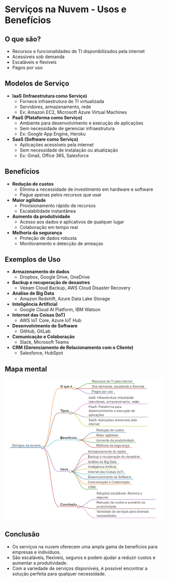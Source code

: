 # Serviços na Nuvem - Usos e Benefícios


## **O que são?**

* Recursos e funcionalidades de TI disponibilizados pela internet
* Acessíveis sob demanda
* Escaláveis e flexíveis
* Pagos por uso

## **Modelos de Serviço**

* **IaaS (Infraestrutura como Serviço)**
    * Fornece infraestrutura de TI virtualizada
    * Servidores, armazenamento, rede
    * Ex: Amazon EC2, Microsoft Azure Virtual Machines
* **PaaS (Plataforma como Serviço)**
    * Ambiente para desenvolvimento e execução de aplicações
    * Sem necessidade de gerenciar infraestrutura
    * Ex: Google App Engine, Heroku
* **SaaS (Software como Serviço)**
    * Aplicações acessíveis pela internet
    * Sem necessidade de instalação ou atualização
    * Ex: Gmail, Office 365, Salesforce

## **Benefícios**

* **Redução de custos**
    * Elimina a necessidade de investimento em hardware e software
    * Pague apenas pelos recursos que usar
* **Maior agilidade**
    * Provisionamento rápido de recursos
    * Escalabilidade instantânea
* **Aumento da produtividade**
    * Acesso aos dados e aplicativos de qualquer lugar
    * Colaboração em tempo real
* **Melhoria da segurança**
    * Proteção de dados robusta
    * Monitoramento e detecção de ameaças

## **Exemplos de Uso**

* **Armazenamento de dados**
    * Dropbox, Google Drive, OneDrive
* **Backup e recuperação de desastres**
    * Veeam Cloud Backup, AWS Cloud Disaster Recovery
* **Análise de Big Data**
    * Amazon Redshift, Azure Data Lake Storage
* **Inteligência Artificial**
    * Google Cloud AI Platform, IBM Watson
* **Internet das Coisas (IoT)**
    * AWS IoT Core, Azure IoT Hub
* **Desenvolvimento de Software**
    * GitHub, GitLab
* **Comunicação e Colaboração**
    * Slack, Microsoft Teams
* **CRM (Gerenciamento de Relacionamento com o Cliente)**
    * Salesforce, HubSpot

## Mapa mental

![](../img/markmap_computacao_nuvem_exemplo_services.md.png)

## **Conclusão**

* Os serviços na nuvem oferecem uma ampla gama de benefícios para empresas e indivíduos. 
* São escaláveis, flexíveis, seguros e podem ajudar a reduzir custos e aumentar a produtividade. 
* Com a variedade de serviços disponíveis, é possível encontrar a solução perfeita para qualquer necessidade.
